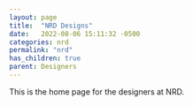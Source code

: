 ```yaml
---
layout: page
title:  "NRD Designs"
date:   2022-08-06 15:11:32 -0500
categories: nrd
permalink: "nrd"
has_children: true
parent: Designers
---
```

This is the home page for the designers at NRD.
